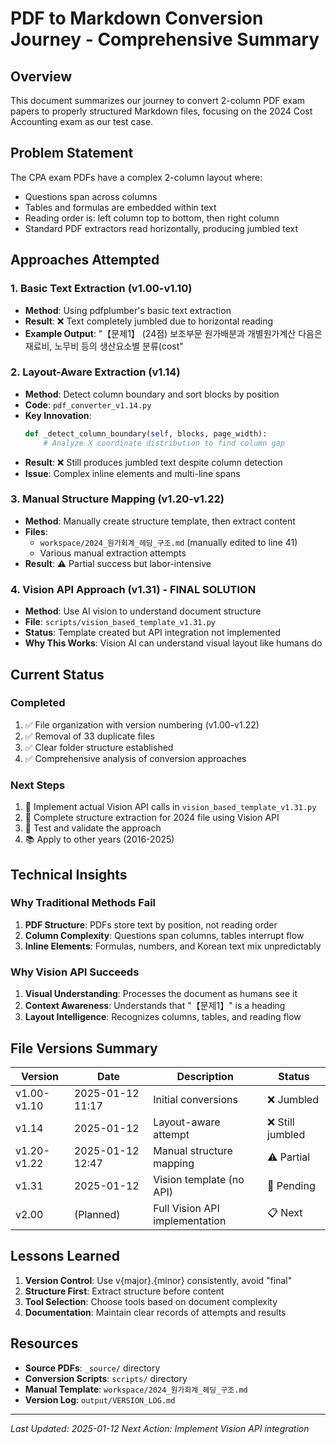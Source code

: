 # PDF to Markdown Conversion Journey - Comprehensive Summary

## Overview
This document summarizes our journey to convert 2-column PDF exam papers to properly structured Markdown files, focusing on the 2024 Cost Accounting exam as our test case.

## Problem Statement
The CPA exam PDFs have a complex 2-column layout where:
- Questions span across columns
- Tables and formulas are embedded within text
- Reading order is: left column top to bottom, then right column
- Standard PDF extractors read horizontally, producing jumbled text

## Approaches Attempted

### 1. Basic Text Extraction (v1.00-v1.10)
- **Method**: Using pdfplumber's basic text extraction
- **Result**: ❌ Text completely jumbled due to horizontal reading
- **Example Output**: "【문제1】 (24점) 보조부문 원가배분과 개별원가계산 다음은 재료비, 노무비 등의 생산요소별 분류(cost"

### 2. Layout-Aware Extraction (v1.14)
- **Method**: Detect column boundary and sort blocks by position
- **Code**: `pdf_converter_v1.14.py`
- **Key Innovation**: 
  ```python
  def _detect_column_boundary(self, blocks, page_width):
      # Analyze X coordinate distribution to find column gap
  ```
- **Result**: ❌ Still produces jumbled text despite column detection
- **Issue**: Complex inline elements and multi-line spans

### 3. Manual Structure Mapping (v1.20-v1.22)
- **Method**: Manually create structure template, then extract content
- **Files**: 
  - `workspace/2024_원가회계_헤딩_구조.md` (manually edited to line 41)
  - Various manual extraction attempts
- **Result**: ⚠️ Partial success but labor-intensive

### 4. Vision API Approach (v1.31) - **FINAL SOLUTION**
- **Method**: Use AI vision to understand document structure
- **File**: `scripts/vision_based_template_v1.31.py`
- **Status**: Template created but API integration not implemented
- **Why This Works**: Vision AI can understand visual layout like humans do

## Current Status

### Completed
1. ✅ File organization with version numbering (v1.00-v1.22)
2. ✅ Removal of 33 duplicate files
3. ✅ Clear folder structure established
4. ✅ Comprehensive analysis of conversion approaches

### Next Steps
1. 🔄 Implement actual Vision API calls in `vision_based_template_v1.31.py`
2. 📝 Complete structure extraction for 2024 file using Vision API
3. 🧪 Test and validate the approach
4. 📚 Apply to other years (2016-2025)

## Technical Insights

### Why Traditional Methods Fail
1. **PDF Structure**: PDFs store text by position, not reading order
2. **Column Complexity**: Questions span columns, tables interrupt flow
3. **Inline Elements**: Formulas, numbers, and Korean text mix unpredictably

### Why Vision API Succeeds
1. **Visual Understanding**: Processes the document as humans see it
2. **Context Awareness**: Understands that "【문제1】" is a heading
3. **Layout Intelligence**: Recognizes columns, tables, and reading flow

## File Versions Summary

| Version | Date | Description | Status |
|---------|------|-------------|---------|
| v1.00-v1.10 | 2025-01-12 11:17 | Initial conversions | ❌ Jumbled |
| v1.14 | 2025-01-12 | Layout-aware attempt | ❌ Still jumbled |
| v1.20-v1.22 | 2025-01-12 12:47 | Manual structure mapping | ⚠️ Partial |
| v1.31 | 2025-01-12 | Vision template (no API) | 🔄 Pending |
| v2.00 | (Planned) | Full Vision API implementation | 📋 Next |

## Lessons Learned

1. **Version Control**: Use v{major}.{minor} consistently, avoid "final"
2. **Structure First**: Extract structure before content
3. **Tool Selection**: Choose tools based on document complexity
4. **Documentation**: Maintain clear records of attempts and results

## Resources

- **Source PDFs**: `_source/` directory
- **Conversion Scripts**: `scripts/` directory  
- **Manual Template**: `workspace/2024_원가회계_헤딩_구조.md`
- **Version Log**: `output/VERSION_LOG.md`

---

*Last Updated: 2025-01-12*
*Next Action: Implement Vision API integration*